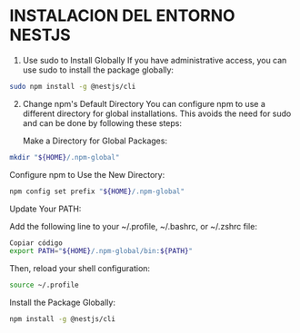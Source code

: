 # INSTALACION DEL ENTORNO NESTJS


1. Use sudo to Install Globally
If you have administrative access, you can use sudo to install the package globally:


```sh
sudo npm install -g @nestjs/cli
```

2. Change npm's Default Directory
You can configure npm to use a different directory for global installations. This avoids the need for sudo and can be done by following these steps:

    Make a Directory for Global Packages:

```sh
mkdir "${HOME}/.npm-global"
```
Configure npm to Use the New Directory:

```sh
npm config set prefix "${HOME}/.npm-global"
```
Update Your PATH:

Add the following line to your ~/.profile, ~/.bashrc, or ~/.zshrc file:

```sh
Copiar código
export PATH="${HOME}/.npm-global/bin:${PATH}"
```
Then, reload your shell configuration:

```sh
source ~/.profile
```
Install the Package Globally:

```sh
npm install -g @nestjs/cli
```
